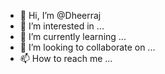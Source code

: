 - 👋 Hi, I’m @Dheerraj
- 👀 I’m interested in ...
- 🌱 I’m currently learning ...
- 💞️ I’m looking to collaborate on ...
- 📫 How to reach me ...

<!---
Dheerraj/Dheerraj is a ✨ special ✨ repository because its `README.md` (this file) appears on your GitHub profile.
You can click the Preview link to take a look at your changes.
--->

